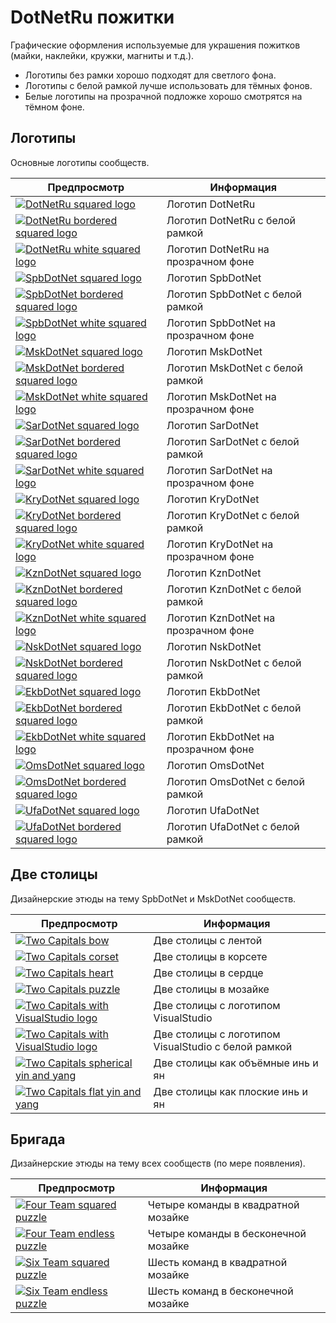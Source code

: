 # DotNetRu пожитки

Графические оформления используемые для украшения пожитков (майки, наклейки, кружки, магниты и т.д.).

- Логотипы без рамки хорошо подходят для светлого фона.
- Логотипы с белой рамкой лучше использовать для тёмных фонов.
- Белые логотипы на прозрачной подложке хорошо смотрятся на тёмном фоне. 

## Логотипы

Основные логотипы сообществ.

| Предпросмотр        | Информация         |
| ------------------- |--------------------|
| [![DotNetRu squared logo](./dotnetru-squared-logo/dotnetru-squared-logo-200.png)](dotnetru-squared-logo) | Логотип DotNetRu |
| [![DotNetRu bordered squared logo](./dotnetru-squared-logo-bordered/dotnetru-squared-logo-br-200.png)](dotnetru-squared-logo-bordered) | Логотип DotNetRu с белой рамкой |
| [![DotNetRu white squared logo](./dotnetru-squared-logo-white/dotnetru-squared-logo-white-200.png)](dotnetru-squared-logo-white) | Логотип DotNetRu на прозрачном фоне |
| [![SpbDotNet squared logo](./spbdotnet-squared-logo/spbdotnet-squared-logo-200.png)](spbdotnet-squared-logo) | Логотип SpbDotNet |
| [![SpbDotNet bordered squared logo](./spbdotnet-squared-logo-bordered/spbdotnet-squared-logo-br-200.png)](spbdotnet-squared-logo-bordered) | Логотип SpbDotNet с белой рамкой |
| [![SpbDotNet white squared logo](./spbdotnet-squared-logo-white/spbdotnet-squared-logo-white-200.png)](spbdotnet-squared-logo-white) | Логотип SpbDotNet на прозрачном фоне |
| [![MskDotNet squared logo](./mskdotnet-squared-logo/mskdotnet-squared-logo-200.png)](mskdotnet-squared-logo) | Логотип MskDotNet |
| [![MskDotNet bordered squared logo](./mskdotnet-squared-logo-bordered/mskdotnet-squared-logo-br-200.png)](mskdotnet-squared-logo-bordered) | Логотип MskDotNet с белой рамкой |
| [![MskDotNet white squared logo](./mskdotnet-squared-logo-white/mskdotnet-squared-logo-white-200.png)](mskdotnet-squared-logo-white) | Логотип MskDotNet на прозрачном фоне |
| [![SarDotNet squared logo](./sardotnet-squared-logo/sardotnet-squared-logo-200.png)](sardotnet-squared-logo) | Логотип SarDotNet |
| [![SarDotNet bordered squared logo](./sardotnet-squared-logo-bordered/sardotnet-squared-logo-br-200.png)](sardotnet-squared-logo-bordered) | Логотип SarDotNet с белой рамкой |
| [![SarDotNet white squared logo](./sardotnet-squared-logo-white/sardotnet-squared-logo-white-200.png)](sardotnet-squared-logo-white) | Логотип SarDotNet на прозрачном фоне |
| [![KryDotNet squared logo](./krydotnet-squared-logo/krydotnet-squared-logo-200.png)](krydotnet-squared-logo) | Логотип KryDotNet |
| [![KryDotNet bordered squared logo](./krydotnet-squared-logo-bordered/krydotnet-squared-logo-br-200.png)](krydotnet-squared-logo-bordered) | Логотип KryDotNet с белой рамкой |
| [![KryDotNet white squared logo](./krydotnet-squared-logo-white/krydotnet-squared-logo-white-200.png)](krydotnet-squared-logo-white) | Логотип KryDotNet на прозрачном фоне |
| [![KznDotNet squared logo](./kzndotnet-squared-logo/kzndotnet-squared-logo-200.png)](kzndotnet-squared-logo) | Логотип KznDotNet |
| [![KznDotNet bordered squared logo](./kzndotnet-squared-logo-bordered/kzndotnet-squared-logo-br-200.png)](kzndotnet-squared-logo-bordered) | Логотип KznDotNet с белой рамкой |
| [![KznDotNet white squared logo](./kzndotnet-squared-logo-white/kzndotnet-squared-logo-white-200.png)](kzndotnet-squared-logo-white) | Логотип KznDotNet на прозрачном фоне |
| [![NskDotNet squared logo](./nskdotnet-squared-logo/nskdotnet-squared-logo-200.png)](nskdotnet-squared-logo) | Логотип NskDotNet |
| [![NskDotNet bordered squared logo](./nskdotnet-squared-logo-bordered/nskdotnet-squared-logo-br-200.png)](nskdotnet-squared-logo-bordered) | Логотип NskDotNet с белой рамкой |
| [![EkbDotNet squared logo](./ekbdotnet-squared-logo/ekbdotnet-squared-logo-200.png)](ekbdotnet-squared-logo) | Логотип EkbDotNet |
| [![EkbDotNet bordered squared logo](./ekbdotnet-squared-logo-bordered/ekbdotnet-squared-logo-br-200.png)](ekbdotnet-squared-logo-bordered) | Логотип EkbDotNet с белой рамкой |
| [![EkbDotNet white squared logo](./ekbdotnet-squared-logo-white/ekbdotnet-squared-logo-white-200.png)](ekbdotnet-squared-logo-white) | Логотип EkbDotNet на прозрачном фоне |
| [![OmsDotNet squared logo](./omsdotnet-squared-logo/omsdotnet-squared-logo-200.png)](omsdotnet-squared-logo) | Логотип OmsDotNet |
| [![OmsDotNet bordered squared logo](./omsdotnet-squared-logo-bordered/omsdotnet-squared-logo-br-200.png)](omsdotnet-squared-logo-bordered) | Логотип OmsDotNet с белой рамкой |
| [![UfaDotNet squared logo](./ufadotnet-squared-logo/ufadotnet-squared-logo-200.png)](ufadotnet-squared-logo) | Логотип UfaDotNet |
| [![UfaDotNet bordered squared logo](./ufadotnet-squared-logo-bordered/ufadotnet-squared-logo-br-200.png)](ufadotnet-squared-logo-bordered) | Логотип UfaDotNet с белой рамкой |

## Две столицы

Дизайнерские этюды на тему SpbDotNet и MskDotNet сообществ.

| Предпросмотр        | Информация         |
| ------------------- |--------------------|
| [![Two Capitals bow](./twocapitals/twocapitals-bow-200.png)](./twocapitals/twocapitals-bow-800.png) | Две столицы с лентой |
| [![Two Capitals corset](./twocapitals/twocapitals-corset-200.png)](./twocapitals/twocapitals-corset-800.png) | Две столицы в корсете |
| [![Two Capitals heart](./twocapitals/twocapitals-heart-200.png)](./twocapitals/twocapitals-heart-800.png) | Две столицы в сердце |
| [![Two Capitals puzzle](./twocapitals-puzzle/twocapitals-puzzle-200.png)](twocapitals-puzzle) | Две столицы в мозайке |
| [![Two Capitals with VisualStudio logo](./twocapitals-vs/twocapitals-vs-200.png)](twocapitals-vs) | Две столицы с логотипом VisualStudio |
| [![Two Capitals with VisualStudio logo](./twocapitals-vs-bordered/twocapitals-vs-br-200.png)](twocapitals-vs-bordered) | Две столицы с логотипом VisualStudio с белой рамкой |
| [![Two Capitals spherical yin and yang](./twocapitals/twocapitals-yy-200.png)](./twocapitals/twocapitals-yy-800.png) | Две столицы как объёмные инь и ян |
| [![Two Capitals flat yin and yang](./twocapitals/twocapitals-yy-flat-200.png)](./twocapitals/twocapitals-yy-flat-800.png) | Две столицы как плоские инь и ян |

## Бригада

Дизайнерские этюды на тему всех сообществ (по мере появления).

| Предпросмотр        | Информация         |
| ------------------- |--------------------|
| [![Four Team squared puzzle](./puzzle/fourteam-puzzle-squared-200.png)](puzzle) | Четыре команды в квадратной мозайке |
| [![Four Team endless puzzle](./puzzle/fourteam-puzzle-endless-200.png)](puzzle) | Четыре команды в бесконечной мозайке |
| [![Six Team squared puzzle](./puzzle/sixteam-puzzle-squared-200.png)](puzzle) | Шесть команд в квадратной мозайке |
| [![Six Team endless puzzle](./puzzle/sixteam-puzzle-endless-200.png)](puzzle) | Шесть команд в бесконечной мозайке |
